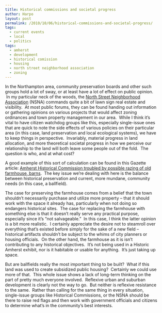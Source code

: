 ```yaml
---
title: Historical commissions and societal progress
author: Harpo
layout: post
permalink: /2010/10/06/historical-commissions-and-societal-progress/
tags:
  - current events
  - local
  - politics
tags:
  - amherst
  - development
  - historical comission
  - housing
  - north street neighborhood association
  - zoning
---
```

In the Northampton area, community preservation boards and other such groups hold a lot of sway, or at least have a lot of effect on public opinion.  In my particular neck of the woods, the <a href="http://www.northassoc.org/" target="_blank">North Street Neighborhood Association</a> (NSNA) commands quite a bit of lawn sign real estate and visibility.  At most public forums, they can be found handing out information or gathering opinions on various projects that would affect zoning ordinances and town property management in our area.  While I think it&#8217;s vital to have citizen watchdog groups like this, especially single-issue ones that are quick to note the side effects of various policies on their particular area (in this case, land preservation and local ecological systems), we have to keep things in perspective.  Invariably, material progress in land allocation, and more theoretical societal progress in how we perceive our relationship to the land will both leave some people out of the fold.  The question is who, and at what cost?

A good example of this sort of calculation can be found in this Gazette article: <a href="http://www.gazettenet.com/2010/10/07/amherst-historical-commission-troubled-possible-razing-old-farmh" target="_blank">Amherst Historical Commission troubled by possible razing of old farmhouse, barns</a>.  The key issue we&#8217;re dealing with here is the balance between historical preservation and current, more mundane, community needs (in this case, a ballfield).

The case for preserving the farmhouse comes from a belief that the town shouldn&#8217;t necessarily purchase and utilize more property – that it should work with the space it already has, particularly when not doing so endangers historical sites.  The case for replacing the farmhouse with something else is that it doesn&#8217;t really serve any practical purpose, especially since it&#8217;s &#8220;not salvageable.&#8221;  In this case, I think the latter opinion is a bit more realistic.  I certainly appreciate the desire not to steamroll over everything that&#8217;s existed before simply for the sake of a new field – historical artifacts shouldn&#8217;t be subject to the whims of city planners or housing officials.  On the other hand, the farmhouse as it is isn&#8217;t contributing to any historical objectives.  It&#8217;s not being used in a Historic Amherst exhibit, nor is it habitable or usable for anything.  It&#8217;s just taking up space.

But are ballfields really the most important thing to be built?  What if this land was used to create subsidized public housing?  Certainly we could use more of that.  This whole issue shows a lack of long-term thinking on the part of pretty much everyone involved.  Reflexive urban and suburban development is clearly not the way to go.  But neither is reflexive resistance to the same.  Rather than calling for the same thing in every situation, single-issue groups like Historical Commissions, or the NSNA should be there to raise red flags and then work with government officials and citizens to determine what&#8217;s in the community&#8217;s best interests.